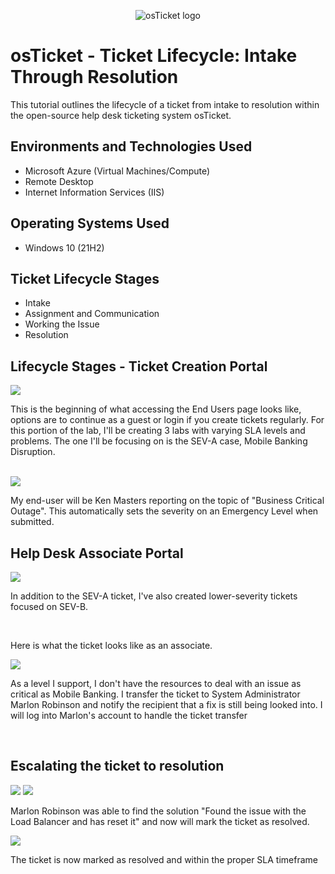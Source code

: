 <p align="center">
<img src="https://i.imgur.com/Clzj7Xs.png" alt="osTicket logo"/>
</p>

<h1>osTicket - Ticket Lifecycle: Intake Through Resolution</h1>
This tutorial outlines the lifecycle of a ticket from intake to resolution within the open-source help desk ticketing system osTicket.<br />


<h2>Environments and Technologies Used</h2>

- Microsoft Azure (Virtual Machines/Compute)
- Remote Desktop
- Internet Information Services (IIS)

<h2>Operating Systems Used </h2>

- Windows 10</b> (21H2)

<h2>Ticket Lifecycle Stages</h2>

- Intake
- Assignment and Communication
- Working the Issue
- Resolution

<h2>Lifecycle Stages - Ticket Creation Portal</h2>

<p>
<img src="https://cdn.discordapp.com/attachments/677756436784218132/1095551979343847556/image.png"/>
</p>
<p>

This is the beginning of what accessing the End Users page looks like, options are to continue as a guest or login if you create tickets regularly. For this portion of the lab, I'll be creating 3 labs with varying SLA levels and problems. The one I'll be focusing on is the SEV-A case, Mobile Banking Disruption.
</p>
<br />
<img src="https://cdn.discordapp.com/attachments/677756436784218132/1095555680766795777/image.png"/>

My end-user will be Ken Masters reporting on the topic of "Business Critical Outage". This automatically sets the severity on an Emergency Level when submitted.
<p>
<h2>Help Desk Associate Portal</h2>

</p>
<p>
<img src="https://cdn.discordapp.com/attachments/677756436784218132/1095565611767185479/image.png"/>
</p>
<p>
In addition to the SEV-A ticket, I've also created lower-severity tickets focused on SEV-B.
</p>
<br />
 
Here is what the ticket looks like as an associate.
<p>

<p>
<img src="https://cdn.discordapp.com/attachments/677756436784218132/1095580344788451399/image.png"/>
</p>
<p>
As a level I support, I don't have the resources to deal with an issue as critical as Mobile Banking. I transfer the ticket to System Administrator Marlon Robinson and notify the recipient that a fix is still being looked into. I will log into Marlon's account to handle the ticket transfer
</p>
<br />
<h2>Escalating the ticket to resolution</h2>
<img src="https://cdn.discordapp.com/attachments/677756436784218132/1095582978383556608/image.png/image.png"/>


<img src="https://cdn.discordapp.com/attachments/677756436784218132/1095582978152865832/image.png"/>

<p>
Marlon Robinson was able to find the solution "Found the issue with the Load Balancer and has reset it" and now will mark the ticket as resolved.
<p>
<img src="https://cdn.discordapp.com/attachments/677756436784218132/1095585762247983104/image.png"/>

The ticket is now marked as resolved and within the proper SLA timeframe
